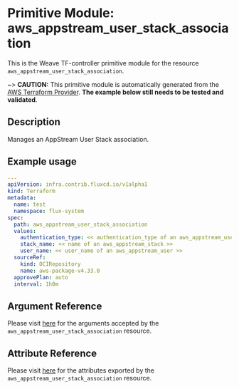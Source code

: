 
# Primitive Module: aws_appstream_user_stack_association

This is the Weave TF-controller primitive module for the resource `aws_appstream_user_stack_association`.

~> **CAUTION:** This primitive module is automatically generated from the [AWS Terraform Provider](https://registry.terraform.io/providers/hashicorp/aws/latest/docs/resources/appstream_user_stack_association). **The example below still needs to be tested and validated**.

## Description

Manages an AppStream User Stack association.

## Example usage

```yaml
---
apiVersion: infra.contrib.fluxcd.io/v1alpha1
kind: Terraform
metadata:
  name: test
  namespace: flux-system
spec:
  path: aws_appstream_user_stack_association
  values:
    authentication_type: << authentication_type of an aws_appstream_user >>
    stack_name: << name of an aws_appstream_stack >>
    user_name: << user_name of an aws_appstream_user >>
  sourceRef:
    kind: OCIRepository
    name: aws-package-v4.33.0
  approvePlan: auto
  interval: 1h0m
```

## Argument Reference

Please visit [here](https://registry.terraform.io/providers/hashicorp/aws/latest/docs/resources/appstream_user_stack_association#argument-reference) for the arguments accepted by the `aws_appstream_user_stack_association` resource.

## Attribute Reference

Please visit [here](https://registry.terraform.io/providers/hashicorp/aws/latest/docs/resources/appstream_user_stack_association#attributes-reference) for the attributes exported by the `aws_appstream_user_stack_association` resource.
